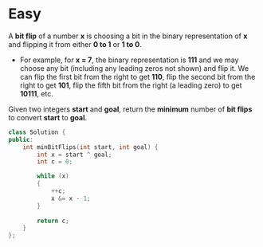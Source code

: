 # Easy

A **bit flip** of a number **x** is choosing a bit in the binary representation of **x** and flipping it from either **0 to 1** or **1 to 0**.

- For example, for **x = 7**, the binary representation is **111** and we may choose any bit (including any leading zeros not shown) and flip it. We can flip the first bit from the right to get **110**, flip the second bit from the right to get **101**, flip the fifth bit from the right (a leading zero) to get **10111**, etc.

Given two integers **start** and **goal**, return the **minimum** number of **bit flips** to convert **start** to **goal**.

```cpp
class Solution {
public:
    int minBitFlips(int start, int goal) {
        int x = start ^ goal;
        int c = 0;

        while (x)
        {
            ++c;
            x &= x - 1;
        }
        
        return c;
    }
};
```
